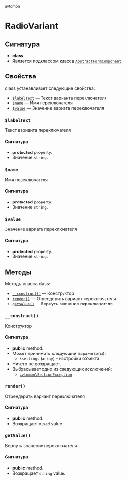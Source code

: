 <small>avtomon</small>

RadioVariant
============

Сигнатура
---------

- **class**.
- Является подклассом класса [`AbstractFormComponent`](../avtomon/AbstractFormComponent.md).

Свойства
----------

class устанавливает следующие свойства:

- [`$labelText`](#$labelText) &mdash; Текст варианта переключателя
- [`$name`](#$name) &mdash; Имя переключателя
- [`$value`](#$value) &mdash; Значение вариата переключателя

### `$labelText` <a name="labelText"></a>

Текст варианта переключателя

#### Сигнатура

- **protected** property.
- Значение `string`.

### `$name` <a name="name"></a>

Имя переключателя

#### Сигнатура

- **protected** property.
- Значение `string`.

### `$value` <a name="value"></a>

Значение вариата переключателя

#### Сигнатура

- **protected** property.
- Значение `string`.

Методы
-------

Методы класса class:

- [`__construct()`](#__construct) &mdash; Конструктор
- [`render()`](#render) &mdash; Отрендерить вариант переключателя
- [`getValue()`](#getValue) &mdash; Вернуть значение переключателя

### `__construct()` <a name="__construct"></a>

Конструктор

#### Сигнатура

- **public** method.
- Может принимать следующий параметр(ы):
    - `$settings` (`array`) - настройки объекта
- Ничего не возвращает.
- Выбрасывает одно из следующих исключений:
    - [`avtomon\SectionException`](../avtomon/SectionException.md)

### `render()` <a name="render"></a>

Отрендерить вариант переключателя

#### Сигнатура

- **public** method.
- Возвращает `mixed` value.

### `getValue()` <a name="getValue"></a>

Вернуть значение переключателя

#### Сигнатура

- **public** method.
- Возвращает `string` value.

